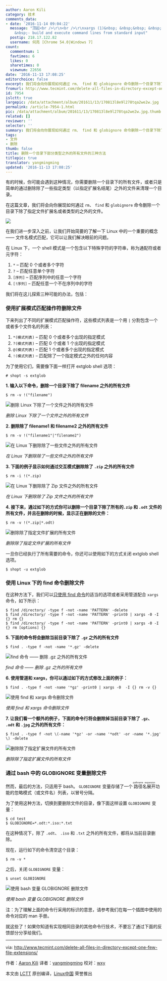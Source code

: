 ```yaml
---
author: Aaron Kili
category: 技术
comments_data:
- date: '2016-11-14 09:04:22'
  message: "顶起<br />\r\n<br />\r\nxargs (1)&nbsp; &nbsp;&nbsp; &nbsp;&nbsp; &nbsp;&nbsp;
    &nbsp;- build and execute command lines from standard input"
  postip: 218.17.122.82
  username: 何亮 [Chrome 54.0|Windows 7]
count:
  commentnum: 1
  favtimes: 6
  likes: 0
  sharetimes: 0
  viewnum: 22656
date: '2016-11-13 17:08:25'
editorchoice: false
excerpt: 我们将会向你展现如何通过 rm、 find 和 globignore 命令删除一个目录下除了指定文件扩展名或者类型的之外的文件。
fromurl: http://www.tecmint.com/delete-all-files-in-directory-except-one-few-file-extensions/
id: 7954
islctt: true
largepic: /data/attachment/album/201611/13/170813l8e9l278tqa2we2w.jpg
permalink: /article-7954-1.html
pic: /data/attachment/album/201611/13/170813l8e9l278tqa2we2w.jpg.thumb.jpg
related: []
reviewer: ''
selector: ''
summary: 我们将会向你展现如何通过 rm、 find 和 globignore 命令删除一个目录下除了指定文件扩展名或者类型的之外的文件。
tags:
- 文件
- 删除
thumb: false
title: 删除一个目录下部分类型之外的所有文件的三种方法
titlepic: true
translator: yangmingming
updated: '2016-11-13 17:08:25'
---
```


有的时候，你可能会遇到这种情况，你需要删除一个目录下的所有文件，或者只是简单的通过删除除了一些指定类型（以指定扩展名结尾）之外的文件来清理一个目录。


在这篇文章，我们将会向你展现如何通过 `rm`、 `find` 和 `globignore` 命令删除一个目录下除了指定文件扩展名或者类型的之外的文件。


![](/data/attachment/album/201611/13/170813l8e9l278tqa2we2w.jpg)


在我们进一步深入之前，让我们开始简要的了解一下 Linux 中的一个重要的概念 —— 文件名模式匹配，它可以让我们解决眼前的问题。


在 Linux 下，一个 shell 模式是一个包含以下特殊字符的字符串，称为通配符或者元字符：


1. `*` – 匹配 0 个或者多个字符
2. `?` – 匹配任意单个字符
3. `[序列]` – 匹配序列中的任意一个字符
4. `[!序列]` – 匹配任意一个不在序列中的字符


我们将在这儿探索三种可能的办法，包括：


### 使用扩展模式匹配操作符删除文件


下来列出了不同的扩展模式匹配操作符，这些模式列表是一个用 `|` 分割包含一个或者多个文件名的列表：


1. `*(模式列表)` – 匹配 0 个或者多个出现的指定模式
2. `?(模式列表)` – 匹配 0 个或者 1 个出现的指定模式
3. `@(模式列表)` – 匹配 1 个或者多个出现的指定模式
4. `!(模式列表)` – 匹配除了一个指定模式之外的任何内容


为了使用它们，需要像下面一样打开 extglob shell 选项：



```
# shopt -s extglob

```

**1. 输入以下命令，删除一个目录下除了 filename 之外的所有文件**



```
$ rm -v !("filename")

```

![删除 Linux 下除了一个文件之外的所有文件](/data/attachment/album/201611/13/170829j9ezheet19q9e3eq.png)


*删除 Linux 下除了一个文件之外的所有文件*


**2. 删除除了 filename1 和 filename2 之外的所有文件**



```
$ rm -v !("filename1"|"filename2") 

```

![在 Linux 下删除除了一些文件之外的所有文件](/data/attachment/album/201611/13/170830kbxc2b22jgagb2bj.png)


*在 Linux 下删除除了一些文件之外的所有文件*


**3. 下面的例子显示如何通过交互模式删除除了 `.zip` 之外的所有文件**



```
$ rm -i !(*.zip)

```

![在 Linux 下删除除了 Zip 文件之外的所有文件](/data/attachment/album/201611/13/170830dpaham5pphf6mdk7.png)


*在 Linux 下删除除了 Zip 文件之外的所有文件*


**4. 接下来，通过如下的方式你可以删除一个目录下除了所有的`.zip` 和 `.odt` 文件的所有文件，并且在删除的时候，显示正在删除的文件：**



```
$ rm -v !(*.zip|*.odt)

```

![删除除了指定文件扩展的所有文件](/data/attachment/album/201611/13/170830vk8nfm9dp3ncobfx.png)


*删除除了指定文件扩展的所有文件*


一旦你已经执行了所有需要的命令，你还可以使用如下的方式关闭 extglob shell 选项。



```
$ shopt -u extglob

```

### 使用 Linux 下的 find 命令删除文件


在这种方法下，我们可以[只使用 find 命令](http://www.tecmint.com/35-practical-examples-of-linux-find-command/)的适当的选项或者采用管道配合 `xargs` 命令，如下所示：



```
$ find /directory/ -type f -not -name 'PATTERN' -delete
$ find /directory/ -type f -not -name 'PATTERN' -print0 | xargs -0 -I {} rm {}
$ find /directory/ -type f -not -name 'PATTERN' -print0 | xargs -0 -I {} rm [options] {}

```

**5. 下面的命令将会删除当前目录下除了 `.gz` 之外的所有文件**



```
$ find . -type f -not -name '*.gz' -delete

```

![find 命令 —— 删除 .gz 之外的所有文件](/data/attachment/album/201611/13/170831phk3zvvnvpnnkbkk.png)


*find 命令 —— 删除 .gz 之外的所有文件*


**6. 使用管道和 xargs，你可以通过如下的方式修改上面的例子：**



```
$ find . -type f -not -name '*gz' -print0 | xargs -0  -I {} rm -v {}

```

![使用 find 和 xargs 命令删除文件](/data/attachment/album/201611/13/170831jv3qgi5oz35jmum4.png)


*使用 find 和 xargs 命令删除文件*


**7. 让我们看一个额外的例子，下面的命令行将会删除掉当前目录下除了 `.gz`、 `.odt` 和 `.jpg` 之外的所有文件：**



```
$ find . -type f -not \(-name '*gz' -or -name '*odt' -or -name '*.jpg' \) -delete

```

![删除除了指定扩展文件的所有文件](/data/attachment/album/201611/13/170832nhod55zzo5002lbd.png)


*删除除了指定扩展文件的所有文件*


### 通过 bash 中的 GLOBIGNORE 变量删除文件


然而，最后的方法，只适用于 bash。 `GLOBIGNORE` 变量存储了一个<ruby> 路径名展开 <rp>  （ </rp> <rt>  pathname expansion </rt> <rp>  ） </rp></ruby>功能的忽略模式（或文件名）列表，以冒号分隔。


为了使用这种方法，切换到要删除文件的目录，像下面这样设置 `GLOBIGNORE` 变量：



```
$ cd test
$ GLOBIGNORE=*.odt:*.iso:*.txt

```

在这种情况下，除了 `.odt`、 `.iso` 和 `.txt` 之外的所有文件，都将从当前目录删除。


现在，运行如下的命令清空这个目录：



```
$ rm -v *

```

之后，关闭 `GLOBIGNORE` 变量：



```
$ unset GLOBIGNORE

```

![使用 bash 变量 GLOBIGNORE 删除文件](/data/attachment/album/201611/13/170832qevf33o6onytybhe.png)


*使用 bash 变量 GLOBIGNORE 删除文件*


注：为了理解上面的命令行采用的标识的意思，请参考我们在每一个插图中使用的命令对应的 man 手册。


就这些了！如果你知道有实现相同目录的其他命令行技术，不要忘了通过下面的反馈部分分享给我们。




---


via: <http://www.tecmint.com/delete-all-files-in-directory-except-one-few-file-extensions/>


作者：[Aaron Kili](http://www.tecmint.com/author/aaronkili/) 译者：[yangmingming](https://github.com/yangmingming) 校对：[wxy](https://github.com/wxy)


本文由 [LCTT](https://github.com/LCTT/TranslateProject) 原创编译，[Linux中国](https://linux.cn/) 荣誉推出